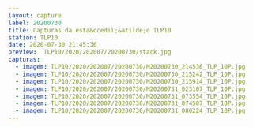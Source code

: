 ```yaml
---
layout: capture
label: 20200730
title: Capturas da esta&ccedil;&atilde;o TLP10
station: TLP10
date: 2020-07-30 21:45:36
preview:  TLP10/2020/202007/20200730/stack.jpg
capturas:
  - imagem: TLP10/2020/202007/20200730/M20200730_214536_TLP_10P.jpg
  - imagem: TLP10/2020/202007/20200730/M20200730_215242_TLP_10P.jpg
  - imagem: TLP10/2020/202007/20200730/M20200730_215914_TLP_10P.jpg
  - imagem: TLP10/2020/202007/20200730/M20200731_023107_TLP_10P.jpg
  - imagem: TLP10/2020/202007/20200730/M20200731_073554_TLP_10P.jpg
  - imagem: TLP10/2020/202007/20200730/M20200731_074507_TLP_10P.jpg
  - imagem: TLP10/2020/202007/20200730/M20200731_080224_TLP_10P.jpg
---
```

